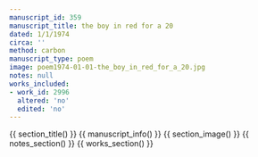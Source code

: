 ```yaml
---
manuscript_id: 359
manuscript_title: the boy in red for a 20
dated: 1/1/1974
circa: ''
method: carbon
manuscript_type: poem
image: poem1974-01-01-the_boy_in_red_for_a_20.jpg
notes: null
works_included:
- work_id: 2996
  altered: 'no'
  edited: 'no'
---
```


{{ section_title() }}
{{ manuscript_info() }}
{{ section_image() }}
{{ notes_section() }}
{{ works_section() }}
